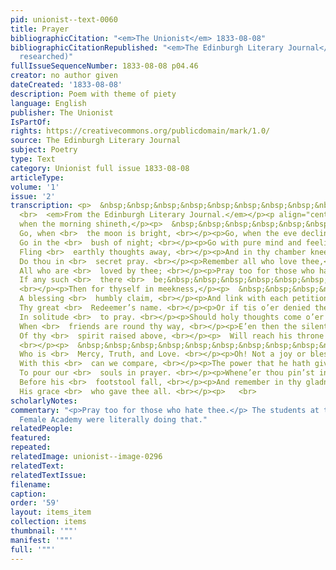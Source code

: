 ```yaml
---
pid: unionist--text-0060
title: Prayer
bibliographicCitation: "<em>The Unionist</em> 1833-08-08"
bibliographicCitationRepublished: "<em>The Edinburgh Literary Journal</em> (not yet
  researched)"
fullIssueSequenceNumber: 1833-08-08 p04.46
creator: no author given
dateCreated: '1833-08-08'
description: Poem with theme of piety
language: English
publisher: The Unionist
IsPartOf: 
rights: https://creativecommons.org/publicdomain/mark/1.0/
source: The Edinburgh Literary Journal
subject: Poetry
type: Text
category: Unionist full issue 1833-08-08
articleType: 
volume: '1'
issue: '2'
transcription: <p>  &nbsp;&nbsp;&nbsp;&nbsp;&nbsp;&nbsp;&nbsp;&nbsp;&nbsp;&nbsp;&nbsp;
  <br>  <em>From the Edinburgh Literary Journal.</em></p><p align="center">PRAYER.</p><p>Go,
  when the morning shineth,</p><p>  &nbsp;&nbsp;&nbsp;&nbsp;&nbsp;&nbsp;&nbsp;&nbsp;&nbsp;&nbsp;&nbsp;
  Go, when <br>  the moon is bright, <br></p><p>Go, when the eve declineth,</p><p>  &nbsp;&nbsp;&nbsp;&nbsp;&nbsp;&nbsp;&nbsp;&nbsp;&nbsp;&nbsp;&nbsp;
  Go in the <br>  bush of night; <br></p><p>Go with pure mind and feeling,</p><p>  &nbsp;&nbsp;&nbsp;&nbsp;&nbsp;&nbsp;&nbsp;&nbsp;&nbsp;&nbsp;&nbsp;
  Fling <br>  earthly thoughts away, <br></p><p>And in thy chamber kneeling,</p><p>  &nbsp;&nbsp;&nbsp;&nbsp;&nbsp;&nbsp;&nbsp;&nbsp;&nbsp;&nbsp;&nbsp;
  Do thou in <br>  secret pray. <br></p><p>Remember all who love thee,</p><p>  &nbsp;&nbsp;&nbsp;&nbsp;&nbsp;&nbsp;&nbsp;&nbsp;&nbsp;&nbsp;&nbsp;
  All who are <br>  loved by thee; <br></p><p>Pray too for those who hate thee</p><p>  &nbsp;&nbsp;&nbsp;&nbsp;&nbsp;&nbsp;&nbsp;&nbsp;&nbsp;&nbsp;&nbsp;
  If any such <br>  there <br>  be;&nbsp;&nbsp;&nbsp;&nbsp;&nbsp;&nbsp;&nbsp;&nbsp;&nbsp;&nbsp;&nbsp;&nbsp;&nbsp;&nbsp
  <br></p><p>Then for thyself in meekness,</p><p>  &nbsp;&nbsp;&nbsp;&nbsp;&nbsp;&nbsp;&nbsp;&nbsp;&nbsp;&nbsp;&nbsp;
  A blessing <br>  humbly claim, <br></p><p>And link with each petition</p><p>  &nbsp;&nbsp;&nbsp;&nbsp;&nbsp;&nbsp;&nbsp;&nbsp;&nbsp;&nbsp;&nbsp;
  Thy great <br>  Redeemer’s name. <br></p><p>Or if tis o’er denied thee</p><p>  &nbsp;&nbsp;&nbsp;&nbsp;&nbsp;&nbsp;&nbsp;&nbsp;&nbsp;&nbsp;&nbsp;
  In solitude <br>  to pray. <br></p><p>Should holy thoughts come o’er thee,</p><p>  &nbsp;&nbsp;&nbsp;&nbsp;&nbsp;&nbsp;&nbsp;&nbsp;&nbsp;&nbsp;&nbsp;
  When <br>  friends are round thy way, <br></p><p>E’en then the silent breathing</p><p>  &nbsp;&nbsp;&nbsp;&nbsp;&nbsp;&nbsp;&nbsp;&nbsp;&nbsp;&nbsp;&nbsp;
  Of thy <br>  spirit raised above, <br></p><p>  Will reach his throne of <br>  glory,&nbsp;&nbsp;&nbsp;&nbsp;&nbsp;&nbsp;&nbsp;&nbsp;&nbsp;&nbsp;&nbsp;
  <br></p><p>  &nbsp;&nbsp;&nbsp;&nbsp;&nbsp;&nbsp;&nbsp;&nbsp;&nbsp;&nbsp;&nbsp;
  Who is <br>  Mercy, Truth, and Love. <br></p><p>Oh! Not a joy or blessing,</p><p>  &nbsp;&nbsp;&nbsp;&nbsp;&nbsp;&nbsp;&nbsp;&nbsp;&nbsp;&nbsp;&nbsp;
  With this <br>  can we compare, <br></p><p>The power that he hath given us</p><p>  &nbsp;&nbsp;&nbsp;&nbsp;&nbsp;&nbsp;&nbsp;&nbsp;&nbsp;&nbsp;&nbsp;
  To pour our <br>  souls in prayer. <br></p><p>Whene’er thou pin’st in sadness,</p><p>  &nbsp;&nbsp;&nbsp;&nbsp;&nbsp;&nbsp;&nbsp;&nbsp;&nbsp;&nbsp;&nbsp;
  Before his <br>  footstool fall, <br></p><p>And remember in thy gladness</p><p>  &nbsp;&nbsp;&nbsp;&nbsp;&nbsp;&nbsp;&nbsp;&nbsp;&nbsp;&nbsp;&nbsp;
  His grace <br>  who gave thee all. <br></p><p>   <br>
scholarlyNotes: 
commentary: "<p>Pray too for those who hate thee.</p> The students at the Canterbury
  Female Academy were literally doing that."
relatedPeople: 
featured: 
repeated: 
relatedImage: unionist--image-0296
relatedText: 
relatedTextIssue: 
filename: 
caption: 
order: '59'
layout: items_item
collection: items
thumbnail: '""'
manifest: '""'
full: '""'
---
```

